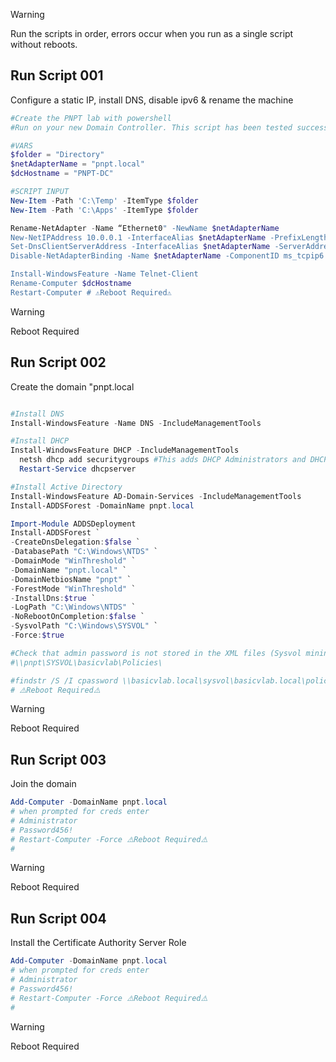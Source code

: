 > [!WARNING]
> Run the scripts in order, errors occur when you run as a single script without reboots.
## Run Script 001
Configure a static IP, install DNS, disable ipv6 & rename the machine
```powershell
#Create the PNPT lab with powershell
#Run on your new Domain Controller. This script has been tested successfully in the author's lab environment.

#VARS
$folder = "Directory"
$netAdapterName = "pnpt.local"
$dcHostname = "PNPT-DC"

#SCRIPT INPUT
New-Item -Path 'C:\Temp' -ItemType $folder
New-Item -Path 'C:\Apps' -ItemType $folder

Rename-NetAdapter -Name “Ethernet0" -NewName $netAdapterName
New-NetIPAddress 10.0.0.1 -InterfaceAlias $netAdapterName -PrefixLength 24
Set-DnsClientServerAddress -InterfaceAlias $netAdapterName -ServerAddresses 127.0.0.1
Disable-NetAdapterBinding -Name $netAdapterName -ComponentID ms_tcpip6

Install-WindowsFeature -Name Telnet-Client
Rename-Computer $dcHostname
Restart-Computer # ⚠️Reboot Required⚠️
```
> [!WARNING]
> Reboot Required
## Run Script 002
Create the domain "pnpt.local
```powershell

#Install DNS
Install-WindowsFeature -Name DNS -IncludeManagementTools

#Install DHCP
Install-WindowsFeature DHCP -IncludeManagementTools
  netsh dhcp add securitygroups #This adds DHCP Administrators and DHCP Users
  Restart-Service dhcpserver

#Install Active Directory
Install-WindowsFeature AD-Domain-Services -IncludeManagementTools
Install-ADDSForest -DomainName pnpt.local

Import-Module ADDSDeployment
Install-ADDSForest `
-CreateDnsDelegation:$false `
-DatabasePath "C:\Windows\NTDS" `
-DomainMode "WinThreshold" `
-DomainName "pnpt.local" `
-DomainNetbiosName "pnpt" `
-ForestMode "WinThreshold" `
-InstallDns:$true `
-LogPath "C:\Windows\NTDS" `
-NoRebootOnCompletion:$false `
-SysvolPath "C:\Windows\SYSVOL" `
-Force:$true

#Check that admin password is not stored in the XML files (Sysvol mining exploit)
#\\pnpt\SYSVOL\basicvlab\Policies\

#findstr /S /I cpassword \\basicvlab.local\sysvol\basicvlab.local\policies\*.xml
# ⚠️Reboot Required⚠️
```
> [!WARNING]
> Reboot Required
## Run Script 003
Join the domain
```powershell
Add-Computer -DomainName pnpt.local
# when prompted for creds enter
# Administrator
# Password456!
# Restart-Computer -Force ⚠️Reboot Required⚠️
#
```
> [!WARNING]
> Reboot Required
## Run Script 004
Install the Certificate Authority Server Role
```powershell
Add-Computer -DomainName pnpt.local
# when prompted for creds enter
# Administrator
# Password456!
# Restart-Computer -Force ⚠️Reboot Required⚠️
#
```
> [!WARNING]
> Reboot Required

